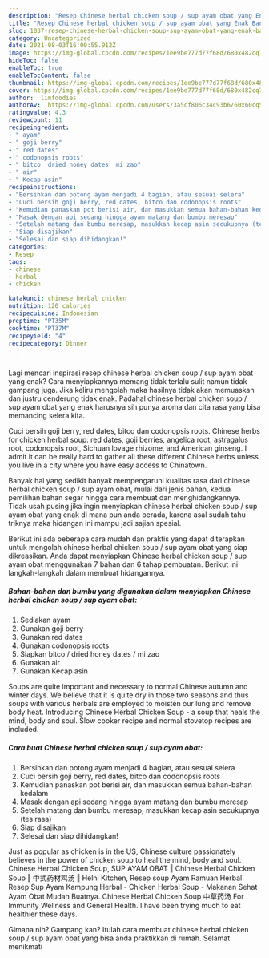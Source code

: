 ```yaml
---
description: "Resep Chinese herbal chicken soup / sup ayam obat yang Enak Banget"
title: "Resep Chinese herbal chicken soup / sup ayam obat yang Enak Banget"
slug: 1037-resep-chinese-herbal-chicken-soup-sup-ayam-obat-yang-enak-banget
category: Uncategorized
date: 2021-08-03T16:00:55.912Z
image: https://img-global.cpcdn.com/recipes/1ee9be777d77f68d/680x482cq70/chinese-herbal-chicken-soup-sup-ayam-obat-foto-resep-utama.jpg
hideToc: false
enableToc: true
enableTocContent: false
thumbnail: https://img-global.cpcdn.com/recipes/1ee9be777d77f68d/680x482cq70/chinese-herbal-chicken-soup-sup-ayam-obat-foto-resep-utama.jpg
cover: https://img-global.cpcdn.com/recipes/1ee9be777d77f68d/680x482cq70/chinese-herbal-chicken-soup-sup-ayam-obat-foto-resep-utama.jpg
author:  limfoodies
authorAv:  https://img-global.cpcdn.com/users/3a5cf806c34c93b6/60x60cq50/avatar.jpg
ratingvalue: 4.3
reviewcount: 11
recipeingredient:
- " ayam"
- " goji berry"
- " red dates"
- " codonopsis roots"
- " bitco  dried honey dates  mi zao"
- " air"
- " Kecap asin"
recipeinstructions:
- "Bersihkan dan potong ayam menjadi 4 bagian, atau sesuai selera"
- "Cuci bersih goji berry, red dates, bitco dan codonopsis roots"
- "Kemudian panaskan pot berisi air, dan masukkan semua bahan-bahan kedalam"
- "Masak dengan api sedang hingga ayam matang dan bumbu meresap"
- "Setelah matang dan bumbu meresap, masukkan kecap asin secukupnya (tes rasa)"
- "Siap disajikan"
- "Selesai dan siap dihidangkan!"
categories:
- Resep
tags:
- chinese
- herbal
- chicken

katakunci: chinese herbal chicken 
nutrition: 120 calories
recipecuisine: Indonesian
preptime: "PT35M"
cooktime: "PT37M"
recipeyield: "4"
recipecategory: Dinner

---
```



Lagi mencari inspirasi resep chinese herbal chicken soup / sup ayam obat yang enak? Cara menyiapkannya memang tidak terlalu sulit namun tidak gampang juga. Jika keliru mengolah maka hasilnya tidak akan memuaskan dan justru cenderung tidak enak. Padahal chinese herbal chicken soup / sup ayam obat yang enak harusnya sih punya aroma dan cita rasa yang bisa memancing selera kita.


Cuci bersih goji berry, red dates, bitco dan codonopsis roots. Chinese herbs for chicken herbal soup: red dates, goji berries, angelica root, astragalus root, codonopsis root, Sichuan lovage rhizome, and American ginseng. I admit it can be really hard to gather all these different Chinese herbs unless you live in a city where you have easy access to Chinatown.

Banyak hal yang sedikit banyak mempengaruhi kualitas rasa dari chinese herbal chicken soup / sup ayam obat, mulai dari jenis bahan, kedua pemilihan bahan segar hingga cara membuat dan menghidangkannya. Tidak usah pusing jika ingin menyiapkan chinese herbal chicken soup / sup ayam obat yang enak di mana pun anda berada, karena asal sudah tahu triknya maka hidangan ini mampu jadi sajian spesial.


Berikut ini ada beberapa cara mudah dan praktis yang dapat diterapkan untuk mengolah chinese herbal chicken soup / sup ayam obat yang siap dikreasikan. Anda dapat menyiapkan Chinese herbal chicken soup / sup ayam obat menggunakan 7 bahan dan 6 tahap pembuatan. Berikut ini langkah-langkah dalam membuat hidangannya.

<!--inarticleads1-->

##### Bahan-bahan dan bumbu yang digunakan dalam menyiapkan Chinese herbal chicken soup / sup ayam obat:

1. Sediakan  ayam
1. Gunakan  goji berry
1. Gunakan  red dates
1. Gunakan  codonopsis roots
1. Siapkan  bitco / dried honey dates / mi zao
1. Gunakan  air
1. Gunakan  Kecap asin


Soups are quite important and necessary to normal Chinese autumn and winter days. We believe that it is quite dry in those two seasons and thus soups with various herbals are employed to moisten our lung and remove body heat. Introducing Chinese Herbal Chicken Soup - a soup that heals the mind, body and soul. Slow cooker recipe and normal stovetop recipes are included. 

<!--inarticleads2-->

##### Cara buat Chinese herbal chicken soup / sup ayam obat:

1. Bersihkan dan potong ayam menjadi 4 bagian, atau sesuai selera
1. Cuci bersih goji berry, red dates, bitco dan codonopsis roots
1. Kemudian panaskan pot berisi air, dan masukkan semua bahan-bahan kedalam
1. Masak dengan api sedang hingga ayam matang dan bumbu meresap
1. Setelah matang dan bumbu meresap, masukkan kecap asin secukupnya (tes rasa)
1. Siap disajikan
1. Selesai dan siap dihidangkan!

Just as popular as chicken is in the US, Chinese culture passionately believes in the power of chicken soup to heal the mind, body and soul. Chinese Herbal Chicken Soup, SUP AYAM OBAT ‖ Chinese Herbal Chicken Soup ‖ 中式药材鸡汤 ‖ Helni Kitchen, Resep soup Ayam Ramuan Herbal. Resep Sup Ayam Kampung Herbal - Chicken Herbal Soup - Makanan Sehat Ayam Obat Mudah Buatnya. Chinese Herbal Chicken Soup 中草药汤 For Immunity Wellness and General Health. I have been trying much to eat healthier these days. 

Gimana nih? Gampang kan? Itulah cara membuat chinese herbal chicken soup / sup ayam obat yang bisa anda praktikkan di rumah. Selamat menikmati
